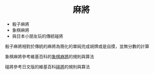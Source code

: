 # <center>麻將</center>

+ 骰子麻將
+ 象棋麻將
+ 與日本小朋友玩的傳統碰將

骰子麻將相對於傳統的麻將為簡化的單純完成胡牌或是自摸，並無分數的計算

象棋麻將參考維基百科的[象棋麻將](https://zh.wikipedia.org/wiki/%E8%B1%A1%E6%A3%8B%E9%BA%BB%E5%B0%87)的規則與算法

碰將參考日文版的維基百科[碰將](https://ja.wikipedia.org/wiki/%E3%83%9D%E3%83%B3%E3%82%B8%E3%83%A3%E3%83%B3)的規則與算法



